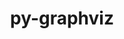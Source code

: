 ---
title: "py-graphviz"
layout: cache
categories: [package, develop]
meta: {"versions": ["0.20.3"], "compilers": ["gcc@=11.4.0"], "oss": ["ubuntu22.04"], "platforms": ["linux"], "targets": ["x86_64_v3"], "stacks": ["hep", "root"], "num_specs": 8, "num_specs_by_stack": {"hep": 8, "root": 8}}
spec_details: [{"hash": "6sxqdxu5wvczbgv3hbjmjzfe755rr7dv", "compiler": "gcc@=11.4.0", "versions": ["0.20.3"], "os": "ubuntu22.04", "platform": "linux", "target": "x86_64_v3", "variants": ["build_system=python_pip", "~dev", "~docs"], "stacks": ["hep", "root"], "size": "-", "tarball": "https://binaries.spack.io/develop/build_cache/linux-ubuntu22.04-x86_64_v3/gcc-11.4.0/py-graphviz-0.20.3/linux-ubuntu22.04-x86_64_v3-gcc-11.4.0-py-graphviz-0.20.3-6sxqdxu5wvczbgv3hbjmjzfe755rr7dv.spack"}, {"hash": "qntmlh7cxhslou6aiwaci5kaudwoivzt", "compiler": "gcc@=11.4.0", "versions": ["0.20.3"], "os": "ubuntu22.04", "platform": "linux", "target": "x86_64_v3", "variants": ["build_system=python_pip", "~dev", "~docs"], "stacks": ["hep", "root"], "size": "-", "tarball": "https://binaries.spack.io/develop/build_cache/linux-ubuntu22.04-x86_64_v3/gcc-11.4.0/py-graphviz-0.20.3/linux-ubuntu22.04-x86_64_v3-gcc-11.4.0-py-graphviz-0.20.3-qntmlh7cxhslou6aiwaci5kaudwoivzt.spack"}, {"hash": "o3hnsa5qpfjmodn2ia3fgbiqewal4zq5", "compiler": "gcc@=11.4.0", "versions": ["0.20.3"], "os": "ubuntu22.04", "platform": "linux", "target": "x86_64_v3", "variants": ["build_system=python_pip", "~dev", "~docs"], "stacks": ["hep", "root"], "size": "-", "tarball": "https://binaries.spack.io/develop/build_cache/linux-ubuntu22.04-x86_64_v3/gcc-11.4.0/py-graphviz-0.20.3/linux-ubuntu22.04-x86_64_v3-gcc-11.4.0-py-graphviz-0.20.3-o3hnsa5qpfjmodn2ia3fgbiqewal4zq5.spack"}, {"hash": "upwme3piytfelvyv2z62hmddsb6xcfc5", "compiler": "gcc@=11.4.0", "versions": ["0.20.3"], "os": "ubuntu22.04", "platform": "linux", "target": "x86_64_v3", "variants": ["build_system=python_pip", "~dev", "~docs"], "stacks": ["hep", "root"], "size": "-", "tarball": "https://binaries.spack.io/develop/build_cache/linux-ubuntu22.04-x86_64_v3/gcc-11.4.0/py-graphviz-0.20.3/linux-ubuntu22.04-x86_64_v3-gcc-11.4.0-py-graphviz-0.20.3-upwme3piytfelvyv2z62hmddsb6xcfc5.spack"}, {"hash": "xub5oanjmnffqznxymfh23fvbdw7tpk6", "compiler": "gcc@=11.4.0", "versions": ["0.20.3"], "os": "ubuntu22.04", "platform": "linux", "target": "x86_64_v3", "variants": ["build_system=python_pip", "~dev", "~docs"], "stacks": ["hep", "root"], "size": "-", "tarball": "https://binaries.spack.io/develop/build_cache/linux-ubuntu22.04-x86_64_v3/gcc-11.4.0/py-graphviz-0.20.3/linux-ubuntu22.04-x86_64_v3-gcc-11.4.0-py-graphviz-0.20.3-xub5oanjmnffqznxymfh23fvbdw7tpk6.spack"}, {"hash": "jmzrtjucwhbb2kr4pyh3lt2vs5e24i4r", "compiler": "gcc@=11.4.0", "versions": ["0.20.3"], "os": "ubuntu22.04", "platform": "linux", "target": "x86_64_v3", "variants": ["build_system=python_pip", "~dev", "~docs"], "stacks": ["hep", "root"], "size": "-", "tarball": "https://binaries.spack.io/develop/build_cache/linux-ubuntu22.04-x86_64_v3/gcc-11.4.0/py-graphviz-0.20.3/linux-ubuntu22.04-x86_64_v3-gcc-11.4.0-py-graphviz-0.20.3-jmzrtjucwhbb2kr4pyh3lt2vs5e24i4r.spack"}, {"hash": "aejo63ch2e7jkj4fnd4wryw2y5ppuafw", "compiler": "gcc@=11.4.0", "versions": ["0.20.3"], "os": "ubuntu22.04", "platform": "linux", "target": "x86_64_v3", "variants": ["build_system=python_pip", "~dev", "~docs"], "stacks": ["hep", "root"], "size": "-", "tarball": "https://binaries.spack.io/develop/build_cache/linux-ubuntu22.04-x86_64_v3/gcc-11.4.0/py-graphviz-0.20.3/linux-ubuntu22.04-x86_64_v3-gcc-11.4.0-py-graphviz-0.20.3-aejo63ch2e7jkj4fnd4wryw2y5ppuafw.spack"}, {"hash": "5e7n43nunyzaow3njmoakfxvzshwlvvj", "compiler": "gcc@=11.4.0", "versions": ["0.20.3"], "os": "ubuntu22.04", "platform": "linux", "target": "x86_64_v3", "variants": ["build_system=python_pip", "~dev", "~docs"], "stacks": ["hep", "root"], "size": "-", "tarball": "https://binaries.spack.io/develop/build_cache/linux-ubuntu22.04-x86_64_v3/gcc-11.4.0/py-graphviz-0.20.3/linux-ubuntu22.04-x86_64_v3-gcc-11.4.0-py-graphviz-0.20.3-5e7n43nunyzaow3njmoakfxvzshwlvvj.spack"}]
---
